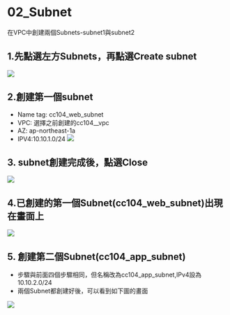 # 02_Subnet
在VPC中創建兩個Subnets-subnet1與subnet2

## 1.先點選左方Subnets，再點選Create subnet


![](https://d2mxuefqeaa7sj.cloudfront.net/s_9E3F718E84A3608B99BAD50C112B49EDF0DF87D510155714CC8B6962BEEF3AFA_1548583529444_11.jpg)

## 2.創建第一個subnet
- Name tag: cc104_web_subnet
- VPC: 選擇之前創建的cc104__vpc
- AZ: ap-northeast-1a
- IPV4:10.10.1.0/24
![](https://d2mxuefqeaa7sj.cloudfront.net/s_9E3F718E84A3608B99BAD50C112B49EDF0DF87D510155714CC8B6962BEEF3AFA_1548583628882_12.jpg)

## 3. subnet創建完成後，點選Close
![](https://d2mxuefqeaa7sj.cloudfront.net/s_9E3F718E84A3608B99BAD50C112B49EDF0DF87D510155714CC8B6962BEEF3AFA_1548583644809_13.jpg)

## 4.已創建的第一個Subnet(cc104_web_subnet)出現在畫面上
![](https://d2mxuefqeaa7sj.cloudfront.net/s_9E3F718E84A3608B99BAD50C112B49EDF0DF87D510155714CC8B6962BEEF3AFA_1548583656412_14.jpg)

## 5. 創建第二個Subnet(cc104_app_subnet)
- 步驟與前面四個步驟相同，但名稱改為cc104_app_subnet,IPv4設為10.10.2.0/24
- 兩個Subnet都創建好後，可以看到如下圖的畫面


![](https://d2mxuefqeaa7sj.cloudfront.net/s_9E3F718E84A3608B99BAD50C112B49EDF0DF87D510155714CC8B6962BEEF3AFA_1548584640442_25.jpg)


